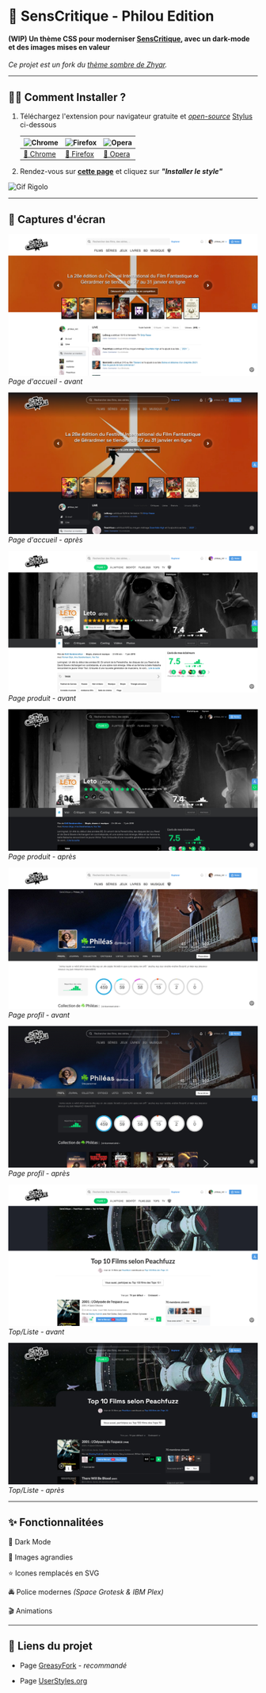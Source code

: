 # 🍿 SensCritique - Philou Edition

#### (WIP) Un thème CSS pour moderniser [SensCritique](https://www.senscritique.com/), avec un dark-mode et des images mises en valeur

*Ce projet est un fork du [thème sombre de Zhyar](uso-archive.surge.sh/?author=zhyar&sort=undefined&style=147711).*

---

## 🏃‍♀️ Comment Installer ?

1. Téléchargez l'extension pour navigateur gratuite et [*open-source*](https://github.com/openstyles/stylus) [Stylus](https://add0n.com/stylus.html) ci-dessous
   
   | ![Chrome](https://raw.githubusercontent.com/alrra/browser-logos/master/src/chrome/chrome_48x48.png) | ![Firefox](https://raw.githubusercontent.com/alrra/browser-logos/master/src/firefox/firefox_48x48.png) | ![Opera](https://raw.githubusercontent.com/alrra/browser-logos/master/src/opera/opera_48x48.png) |
   | ----- | ----- | ----- |
   | [🎯 Chrome](https://chrome.google.com/webstore/detail/stylus/clngdbkpkpeebahjckkjfobafhncgmne?hl=fr)   | [🎯 Firefox](https://addons.mozilla.org/fr/firefox/addon/styl-us/) | [🎯 Opera](https://addons.opera.com/fr/extensions/details/stylus/) |

2. Rendez-vous sur [**cette page**](https://greasyfork.org/scripts/420410-senscritique-philou-edition/code/SensCritique%20-%20Philou%20Edition.user.css) et cliquez sur ***"Installer le style"***

![Gif Rigolo](https://media.tenor.com/images/d22170c90b16dfbf549ea65e1eef4118/tenor.gif)

---

## 📸 Captures d'écran

![Accueil Avant](https://raw.githubusercontent.com/phileastv/SC_Philou/main/images/2021/01/home-avant.jpg)
*Page d'accueil - avant*

![Accueil après](https://raw.githubusercontent.com/phileastv/SC_Philou/main/images/2021/01/home-apres.jpg)
*Page d'accueil - après*

![Produit avant](https://raw.githubusercontent.com/phileastv/SC_Philou/main/images/2021/01/produit-avant.jpg)
*Page produit - avant*

![Produit après](https://raw.githubusercontent.com/phileastv/SC_Philou/main/images/2021/01/produit-apres.jpg)
*Page produit - après*

![Profil avant](https://raw.githubusercontent.com/phileastv/SC_Philou/main/images/2021/01/profil-avant.jpg)
*Page profil - avant*

![Profil après](https://raw.githubusercontent.com/phileastv/SC_Philou/main/images/2021/01/profil-apres.jpg)
*Page profil - après*

![Top avant](https://raw.githubusercontent.com/phileastv/SC_Philou/main/images/2021/01/top-avant.jpg)
*Top/Liste - avant*

![Top après](https://raw.githubusercontent.com/phileastv/SC_Philou/main/images/2021/01/top-apres.jpg)
*Top/Liste - après*

---

## ✨ Fonctionnalitées

🌚 Dark Mode

🎇 Images agrandies

⭐️ Icones remplacés en SVG

🚔 Police modernes *(Space Grotesk & IBM Plex)*

🎬 Animations

---

## 🔗 Liens du projet

* Page [GreasyFork](https://greasyfork.org/fr/scripts/420410-senscritique-philou-edition) - *recommandé*

* Page [UserStyles.org](https://userstyles.org/styles/196235/senscritique-philou-edition)